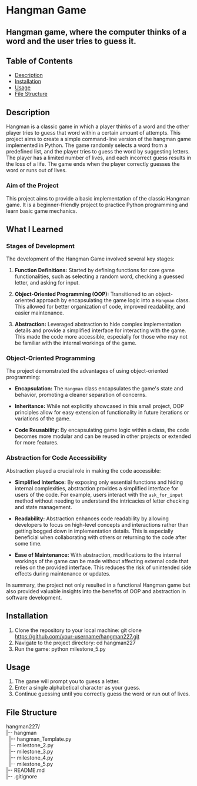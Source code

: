 # Hangman Game

## Hangman game, where the computer thinks of a word and the user tries to guess it. 


## Table of Contents
- [Description](#description)
- [Installation](#installation)
- [Usage](#usage)
- [File Structure](#file-structure)

## Description
Hangman is a classic game in which a player thinks of a word and the other player tries to guess that word within a certain amount of attempts.
This project aims to create a simple command-line  version of the hangman game implemented in Python. The game randomly selects a word from a predefined list, and the player tries to guess the word by suggesting letters. The player has a limited number of lives, and each incorrect guess results in the loss of a life. The game ends when the player correctly guesses the word or runs out of lives.

### Aim of the Project
This project aims to provide a basic implementation of the classic Hangman game. It is a beginner-friendly project to practice Python programming and learn basic game mechanics.

## What I Learned

### Stages of Development
The development of the Hangman Game involved several key stages:

1. **Function Definitions:** Started by defining functions for core game functionalities, such as selecting a random word, checking a guessed letter, and asking for input.

2. **Object-Oriented Programming (OOP):** Transitioned to an object-oriented approach by encapsulating the game logic into a `Hangman` class. This allowed for better organization of code, improved readability, and easier maintenance.

3. **Abstraction:** Leveraged abstraction to hide complex implementation details and provide a simplified interface for interacting with the game. This made the code more accessible, especially for those who may not be familiar with the internal workings of the game.

### Object-Oriented Programming
The project demonstrated the advantages of using object-oriented programming:

- **Encapsulation:** The `Hangman` class encapsulates the game's state and behavior, promoting a cleaner separation of concerns.
  
- **Inheritance:** While not explicitly showcased in this small project, OOP principles allow for easy extension of functionality in future iterations or variations of the game.

- **Code Reusability:** By encapsulating game logic within a class, the code becomes more modular and can be reused in other projects or extended for more features.

### Abstraction for Code Accessibility
Abstraction played a crucial role in making the code accessible:

- **Simplified Interface:** By exposing only essential functions and hiding internal complexities, abstraction provides a simplified interface for users of the code. For example, users interact with the `ask_for_input` method without needing to understand the intricacies of letter checking and state management.

- **Readability:** Abstraction enhances code readability by allowing developers to focus on high-level concepts and interactions rather than getting bogged down in implementation details. This is especially beneficial when collaborating with others or returning to the code after some time.

- **Ease of Maintenance:** With abstraction, modifications to the internal workings of the game can be made without affecting external code that relies on the provided interface. This reduces the risk of unintended side effects during maintenance or updates.

In summary, the project not only resulted in a functional Hangman game but also provided valuable insights into the benefits of OOP and abstraction in software development.


## Installation
1. Clone the repository to your local machine:
   git clone https://github.com/your-username/hangman227.git
2. Navigate to the project directory:
   cd hangman227
3. Run the game:
   python milestone_5.py

   
## Usage
1. The game will prompt you to guess a letter.
2. Enter a single alphabetical character as your guess.
3. Continue guessing until you correctly guess the word or run out of lives.


## File Structure
hangman227/</br>
|-- hangman</br>
&nbsp;  |-- hangman_Template.py</br>
&nbsp; |-- milestone_2.py</br>
&nbsp; |-- milestone_3.py</br>
&nbsp;  |-- milestone_4.py</br>
&nbsp;  |-- milestone_5.py</br>
|-- README.md</br>
|-- .gitignore



